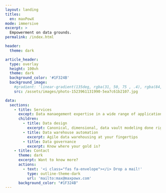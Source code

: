 ```yaml
---
layout: landing
titles: 
  en: maxPowX
mode: immersive
excerpt: >
  Empowerment on data grounds.
permalink: /index.html

header:
  theme: dark

article_header:
  type: overlay
  height: 100vh
  theme: dark
  background_color: '#1F324B'
  background_image:
    #gradient: 'linear-gradient(135deg, rgba(31, 50, 75 , .4), rgba(84, 30, 71, .4))'
    src: /assets/images/photo-1523961131990-5ea7c61b2107.jpg

data:
  sections:
    - title: Services
      except: Data manaegement expertise in a wide range of applications
      children: 
        - title: Data design
          excerpt: Canonical, dimensional, data vault modeling done right
        - title: Data warehouse automation
          excerpt: Agile data warehousing at your fingertips
        - title: Data governance
          excerpt: Know where your gold is?
    - title: Contact
      theme: dark
      excerpt: Want to know more?
      actions:
        - text: '<i class="fas fa-envelope"></i> Drop a mail!'
          type: outline-theme-dark
          url: 'mailto:max@maxpowx.com'
      background_color: "#1F324B"
---
```

